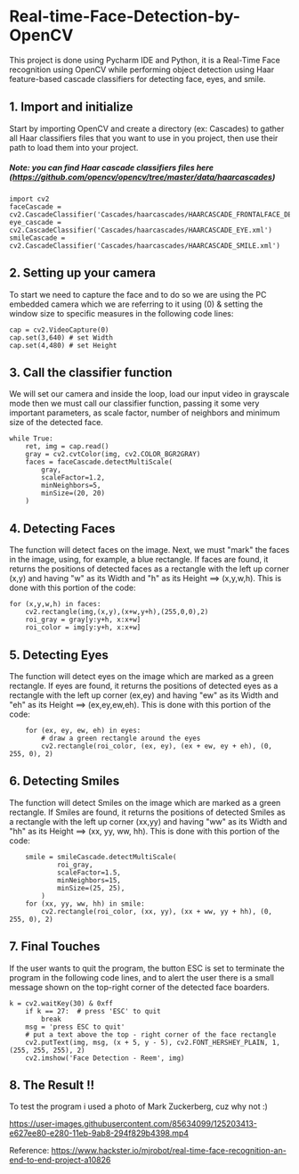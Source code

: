 # Real-time-Face-Detection-by-OpenCV

This project is done using Pycharm IDE and Python, it is a Real-Time Face recognition using OpenCV while performing object detection using Haar feature-based cascade classifiers for detecting face, eyes, and smile.

## 1. Import and initialize
Start by importing OpenCV and create a directory (ex: Cascades) to gather all Haar classifiers files that you want to use in you project, then use their path to load them into your project.
##### Note: you can find Haar cascade classifiers files here (https://github.com/opencv/opencv/tree/master/data/haarcascades)
```
import cv2
faceCascade = cv2.CascadeClassifier('Cascades/haarcascades/HAARCASCADE_FRONTALFACE_DEFAULT.xml')
eye_cascade = cv2.CascadeClassifier('Cascades/haarcascades/HAARCASCADE_EYE.xml')
smileCascade = cv2.CascadeClassifier('Cascades/haarcascades/HAARCASCADE_SMILE.xml')
```

## 2. Setting up your camera
To start we need to capture the face and to do so we are using the PC embedded camera which we are referring to it using (0) & setting the window size to specific measures in the following code lines:
```
cap = cv2.VideoCapture(0)
cap.set(3,640) # set Width
cap.set(4,480) # set Height
```
## 3. Call the classifier function
We will set our camera and inside the loop, load our input video in grayscale mode then we must call our classifier function, passing it some very important parameters, as scale factor, number of neighbors and minimum size of the detected face.
```
while True:
    ret, img = cap.read()
    gray = cv2.cvtColor(img, cv2.COLOR_BGR2GRAY)
    faces = faceCascade.detectMultiScale(
        gray,
        scaleFactor=1.2,
        minNeighbors=5,
        minSize=(20, 20)
    )
```

## 4. Detecting Faces
The function will detect faces on the image. Next, we must "mark" the faces in the image, using, for example, a blue rectangle. 
If faces are found, it returns the positions of detected faces as a rectangle with the left up corner (x,y) and having "w" as its Width and "h" as its Height ==> (x,y,w,h). 
This is done with this portion of the code:
```
for (x,y,w,h) in faces:
    cv2.rectangle(img,(x,y),(x+w,y+h),(255,0,0),2)
    roi_gray = gray[y:y+h, x:x+w]
    roi_color = img[y:y+h, x:x+w]
```

## 5. Detecting Eyes
The function will detect eyes on the image which are marked as a green rectangle. 
If eyes are found, it returns the positions of detected eyes as a rectangle with the left up corner (ex,ey) and having "ew" as its Width and "eh" as its Height ==> (ex,ey,ew,eh). This is done with this portion of the code:
```
    for (ex, ey, ew, eh) in eyes:
        # draw a green rectangle around the eyes
        cv2.rectangle(roi_color, (ex, ey), (ex + ew, ey + eh), (0, 255, 0), 2)
```

## 6. Detecting Smiles
The function will detect Smiles on the image which are marked as a green rectangle. 
If Smiles are found, it returns the positions of detected Smiles as a rectangle with the left up corner (xx,yy) and having "ww" as its Width and "hh" as its Height ==> (xx, yy, ww, hh). This is done with this portion of the code:
```
    smile = smileCascade.detectMultiScale(
            roi_gray,
            scaleFactor=1.5,
            minNeighbors=15,
            minSize=(25, 25),
        )
    for (xx, yy, ww, hh) in smile:
        cv2.rectangle(roi_color, (xx, yy), (xx + ww, yy + hh), (0, 255, 0), 2)
```

## 7. Final Touches
If the user wants to quit the program, the button ESC is set to terminate the program in the following code lines, and to alert the user there is a small message shown on the top-right corner of the detected face boarders.
```
k = cv2.waitKey(30) & 0xff
    if k == 27:  # press 'ESC' to quit
        break
    msg = 'press ESC to quit'
    # put a text above the top - right corner of the face rectangle
    cv2.putText(img, msg, (x + 5, y - 5), cv2.FONT_HERSHEY_PLAIN, 1, (255, 255, 255), 2)
    cv2.imshow('Face Detection - Reem', img)
```
## 8. The Result !!
To test the program i used a photo of Mark Zuckerberg, cuz why not :)


https://user-images.githubusercontent.com/85634099/125203413-e627ee80-e280-11eb-9ab8-294f829b4398.mp4


Reference: https://www.hackster.io/mjrobot/real-time-face-recognition-an-end-to-end-project-a10826
